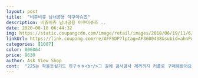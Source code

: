 ```yaml
---
layout: post 
title:  "비쥬비쥬 남녀공용 아쿠아슈즈" 
description: 비쥬비쥬 남녀공용 아쿠아슈즈 ..
date: 2020-08-18 06:44:32 
img: https://static.coupangcdn.com/image/retail/images/2018/06/19/11/6/682c5241-a8da-4a17-9ea9-dfc163298769.jpg 
linkUrl: https://link.coupang.com/re/AFFSDP?lptag=AF3600438&subid=ahnPublicAsk&pageKey=101522437&itemId=309494186&vendorItemId=3762346776&traceid=V0-113-d2ca967c60e4f889 
categories: [1007] 
color: 006064 
price: 9630 
author: Ask View Shop 
cont:  "225는 작을듯싶기도 하구ㅎㅎ<br/>그 길에 겸사겸사 제꺼까지 커플로 구매해봤어요.<br/><br/>그래서 그런지 신고 있는 동안 착용감이 좋았어요<br/>그러나ㅋㅋㅋ<br/>그부분이ㅜ좀 수상한거빼곤 괜찮네여.<br/>.<br/><br/>급하게 구매햇는데... <br/><br/>깔창을 뺀 바닥 마감은 살짝 아쉽네요<br/>깔창이 두개다 분리가 되던데<br/>다만 깔창쪽이 종이인지 뭘발라놓은건지... <br/><br/>만원짜리론 만족합니다.<br/>.<br/><br/>사이즈가 다른 후기들처럼 크게 나오긴했네요<br/>사이즈가 살짝 애매하긴 했지만,<br/>살짝 넉넉했어요<br/>신랑 아쿠아슈즈만 없어서 새로 사는데<br/>신랑 평소 발치수는 275인데<br/>안벗겨지고 물에 젖은 상태에서도 잘 벗겨지고<br/>역시 로켓! 넘나 감사합니다♡<br/>요즘 비가 쏟아져서.<br/>.<br/><br/>편하게 잘 놀았어요<br/>평소 235 신는편이라 230  주문했는데<br/>한 사이즈 꼭 내려 구매하세요^^<br/>후기에 따라서 270으로 구매했고, 잘맞아요^^<br/>휴가 앞두고 급하게 주문했는데<br/>휴가전에 도착해서 오늘 펜션 수영장에서 넘넘 잘 놀았네요^^<br/>" 
---
```

